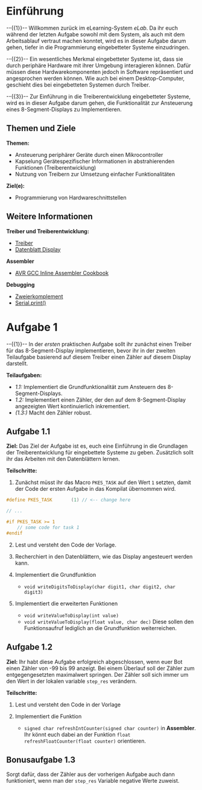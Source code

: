 <!--

author:   Konstantin Kirchheim

email:    konstantin.kirchheim@ovgu.de

version:  1.0.0

language: de_DE

narator:  Deutsch Female

-->

# Einführung

--{{1}}--
Willkommen zurück im eLearning-System *eLab*. Da ihr euch während der letzten Aufgabe sowohl mit dem System, als auch mit dem Arbeitsablauf vertraut machen konntet, wird es in dieser Aufgabe darum gehen, tiefer in die Programmierung eingebetteter Systeme einzudringen. 

--{{2}}--
Ein wesentliches Merkmal eingebetteter Systeme ist, dass sie durch periphäre Hardware mit ihrer Umgebung interagieren können. Dafür müssen diese Hardwarekomponenten jedoch in Software repräsentiert und angesprochen werden können. Wie auch bei einem Desktop-Computer, geschieht dies bei eingebetteten Systemen durch Treiber.

--{{3}}--
Zur Einführung in die Treiberentwicklung eingebetteter Systeme, wird es in dieser Aufgabe darum gehen, die Funktionalität zur Ansteuerung eines 8-Segment-Displays zu Implementieren.


## Themen und Ziele

**Themen:**

* Ansteuerung periphärer Geräte durch einen Mikrocontroller
* Kapselung Gerätespezifischer Informationen in abstrahierenden Funktionen (Treiberentwicklung)
* Nutzung von Treibern zur Umsetzung einfacher Funktionalitäten

**Ziel(e):**

* Programmierung von Hardwareschnittstellen


## Weitere Informationen

**Treiber und Treiberentwicklung:**

* [Treiber](https://en.wikipedia.org/wiki/Device_driver)
* [Datenblatt Display](https://media.digikey.com/pdf/Data%20Sheets/Lite-On%20PDFs/LTM-8522HR.pdf)



**Assembler**
* [AVR GCC Inline Assembler Cookbook](http://www.nongnu.org/avr-libc/user-manual/inline_asm.html)

**Debugging**
* [Zweierkomplement](https://de.wikipedia.org/wiki/Zweierkomplement)
* [Serial.print()](https://www.arduino.cc/en/Serial/Print)


# Aufgabe 1

--{{1}}--
In der *ersten* praktischen Aufgabe sollt ihr zunächst einen Treiber für das 8-Segment-Display implementieren, bevor ihr in der zweiten Teilaufgabe basierend auf diesem Treiber einen Zähler auf diesem Display darstellt. 

**Teilaufgaben:**

* *1.1:* Implementiert die Grundfunktionalität zum Ansteuern des 8-Segment-Displays.
* *1.2:* Implementiert einen Zähler, der den auf dem 8-Segment-Display angezeigten Wert kontinuierlich inkrementiert.
* *(1.3:)* Macht den Zähler robust.


## Aufgabe 1.1 

**Ziel:**
Das Ziel der Aufgabe ist es, euch eine Einführung in die Grundlagen der Treiberentwicklung für eingebettete Systeme zu geben. Zusätzlich sollt ihr das Arbeiten mit den Datenblättern lernen.


**Teilschritte:**

1. Zunächst müsst ihr das Macro `PKES_TASK` auf den Wert `1` setzten, damit der Code der ersten Aufgabe in das Kompilat übernommen wird.
``` c
#define PKES_TASK		(1) // <-- change here 

// ... 

#if PKES_TASK >= 1
	// some code for task 1 
#endif 
```
2. Lest und versteht den Code der Vorlage. 

3. Recherchiert in den Datenblättern, wie das Display angesteuert werden kann.

4. Implementiert die Grundfunktion
   * `void writeDigitsToDisplay(char digit1, char digit2, char digit3)` 

5. Implementiert die erweiterten Funktionen  
   * `void writeValueToDisplay(int value)` 
   * `void writeValueToDisplay(float value, char dec)`
   Diese sollen  den Funktionsaufruf lediglich an die Grundfunktion weiterreichen. 









## Aufgabe 1.2 

**Ziel:**
Ihr habt diese Aufgabe erfolgreich abgeschlossen, wenn euer Bot einen Zähler von -99 bis 99 anzeigt. Bei einem Überlauf soll der Zähler zum entgegengesetzten maximalwert springen. Der Zähler soll sich immer um den Wert in der lokalen variable `step_res` verändern. 


**Teilschritte:**

1. Lest und versteht den Code in der Vorlage 

2. Implementiert die Funktion 
   * `signed char refreshIntCounter(signed char counter)`
   in **Assembler**. 
   Ihr könnt euch dabei an der Funktion `float refreshFloatCounter(float counter)` orientieren. 




## Bonusaufgabe 1.3

Sorgt dafür, dass der Zähler aus der vorherigen Aufgabe auch dann funktioniert, wenn man der  `step_res` Variable negative Werte zuweist.  



